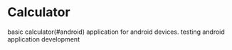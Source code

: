 # Calculator
basic calculator(#android) application for android devices. testing android application development
